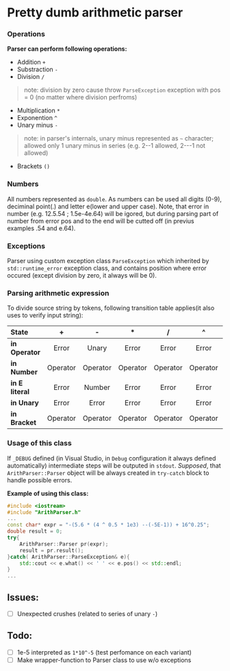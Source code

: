 # Pretty dumb arithmetic parser

### Operations
**Parser can perform following operations:**
- Addition `+`
- Substraction `-`
- Division `/`
> note: division by zero cause throw `ParseException` exception with pos = 0 (no matter where division perfroms)
- Multiplication `*`
- Exponention `^`	
- Unary minus `-`
> note: in parser's internals, unary minus represented as `~` character; allowed only 1 unary minus in series (e.g. 2--1 allowed, 2---1 not allowed)
- Brackets `()`

### Numbers
All numbers represented as `double`. As numbers can be used all digits (0-9), deciminal point(.) and letter e(lower and upper case). Note, that error in number (e.g. 12.5.54 ; 1.5e-4e.64) will be igored, but during parsing part of number from error pos and to the end will be cutted off (in previus examples .54 and e.64).

### Exceptions
Parser using custom exception class `ParseException` which inherited by `std::runtime_error` exception class, and contains position where error occured (except division by zero, it always will be 0).

### Parsing arithmetic expression
To divide source string by tokens, following transition table applies(it also uses to verify input string):

|      State	  |     +    |     -    |     *    |     /    |     ^    |     (    |    )    |  num . |    E e    |
| :-------------- | :------: | :------: | :------: | :------: | :------: | :------: | :-----: | :----: | :-------: |
| **in Operator** | Error    | Unary    | Error    | Error    | Error    | Operator | Error   | Number | Error     |
| **in Number**   | Operator | Operator | Operator | Operator | Operator | Error    | Bracket | Number | E literal |
| **in E literal**| Error    | Number   | Error    | Error    | Error    | Error    | Error   | Number | Error     |
| **in Unary** 	  | Error    | Error    | Error    | Error    | Error    | Operator | Error   | Number | Error     |	
| **in Bracket**  | Operator | Operator | Operator | Operator | Operator | Error    | Bracket | Error  | Error     |

### Usage of this class
If `_DEBUG` defined (in Visual Studio, in `Debug` configuration it always defined automatically) intermediate steps will be outputed in `stdout`.
*Supposed*, that `ArithParser::Parser` object will be always created in `try-catch` block to handle possible errors.

**Example of using this class:**
```c++
#include <iostream>
#include "ArithParser.h"
...
const char* expr = "-(5.6 * (4 ^ 0.5 * 1e3) --(-5E-1)) + 16^0.25";
double result = 0;
try{
	ArithParser::Parser pr(expr);
	result = pr.result();
}catch( ArithParser::ParseException& e){
	std::cout << e.what() << ' ' << e.pos() << std::endl;
}
...
```

## Issues:
- [ ] Unexpected crushes (related to series of unary `-`)

## Todo:
- [ ] 1e-5 interpreted as `1*10^-5` (test perfomance on each variant)
- [ ] Make wrapper-function to Parser class to use w/o exceptions

